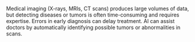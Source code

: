 
Medical imaging (X-rays, MRIs, CT scans) produces large volumes of data, but detecting diseases or tumors is often time-consuming and requires expertise.
Errors in early diagnosis can delay treatment. AI can assist doctors by automatically identifying possible tumors or abnormalities in scans.
